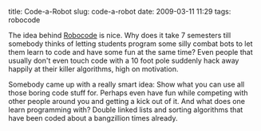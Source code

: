 title: Code-a-Robot
slug: code-a-robot
date: 2009-03-11 11:29
tags: robocode

The idea behind [Robocode](http://robocode.sourceforge.net/) is nice. Why does it take 7 semesters till somebody thinks of letting students program some silly combat bots to let them learn to code and have some fun at the same time? Even people that usually don't even touch code with a 10 foot pole suddenly hack away happily at their killer algorithms, high on motivation.

Somebody came up with a really smart idea: Show what you can use all those boring code stuff for. Perhaps even have fun while competing with other people around you and getting a kick out of it. And what does one learn programming with? Double linked lists and sorting algorithms that have been coded about a bangzillion times already.

